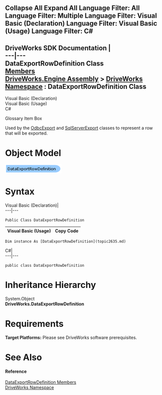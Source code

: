 Collapse All Expand All Language Filter: All  Language Filter: Multiple  Language Filter: Visual Basic (Declaration) Language Filter: Visual Basic (Usage) Language Filter: C#  
---  
DriveWorks SDK Documentation  |   
---|---  
DataExportRowDefinition Class   
[Members](topic2636.md)   
[DriveWorks.Engine Assembly](topic2156.md) > [DriveWorks Namespace](topic2159.md) : DataExportRowDefinition Class  
---  
  
Visual Basic (Declaration)    
Visual Basic (Usage)    
C# 

Glossary Item Box

Used by the [OdbcExport](topic3763.md) and [SqlServerExport](topic5417.md) classes to represent a row that will be exported. 

# Object Model

![](dotnetdiagramimages/image101.png)

# Syntax

Visual Basic (Declaration)|   
---|---  
      
    
    Public Class DataExportRowDefinition   
  
Visual Basic (Usage)| Copy Code  
---|---  
      
    
    Dim instance As [DataExportRowDefinition](topic2635.md)  
  
C#|   
---|---  
      
    
    public class DataExportRowDefinition   
  
# Inheritance Hierarchy

System.Object  
**DriveWorks.DataExportRowDefinition**  


# Requirements

**Target Platforms:** Please see DriveWorks software prerequisites.

# See Also

#### Reference

[DataExportRowDefinition Members](topic2636.md)   
[DriveWorks Namespace](topic2159.md)


